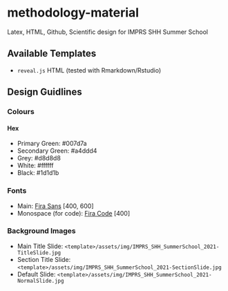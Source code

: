 # methodology-material

Latex, HTML, Github, Scientific design for IMPRS SHH Summer School

## Available Templates

- `reveal.js` HTML (tested with Rmarkdown/Rstudio)

## Design Guidlines

### Colours

#### Hex

- Primary Green: #007d7a
- Secondary Green: #a4ddd4
- Grey: #d8d8d8
- White: #ffffff
- Black: #1d1d1b

### Fonts

- Main: [Fira Sans](https://fonts.google.com/specimen/Fira+Sans?query=Fira) [400, 600]
- Monospace (for code): [Fira Code](https://fonts.google.com/specimen/Fira+Code?query=Fira) [400]

### Background Images

- Main Title Slide: `<template>/assets/img/IMPRS_SHH_SummerSchool_2021-TitleSlide.jpg` 
- Section Title Slide: `<template>/assets/img/IMPRS_SHH_SummerSchool_2021-SectionSlide.jpg`
- Default Slide: `<template>/assets/img/IMPRS_SHH_SummerSchool_2021-NormalSlide.jpg`

